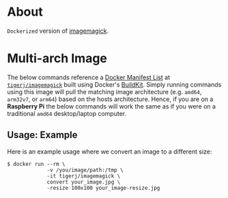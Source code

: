 # About
`Dockerized` version of [imagemagick](https://imagemagick.org/script/index.php).

# Multi-arch Image
The below commands reference a
[Docker Manifest List](https://docs.docker.com/engine/reference/commandline/manifest/)
at [`tigerj/imagemagick`](https://hub.docker.com/r/tigerj/imagemagick)
built using Docker's
[BuildKit](https://docs.docker.com/develop/develop-images/build_enhancements/).
Simply running commands using this image will pull the matching image
architecture (e.g. `amd64`, `arm32v7`, or `arm64`) based on the hosts
architecture. Hence, if you are on a **Raspberry Pi** the below commands will
work the same as if you were on a traditional `amd64` desktop/laptop computer.

## Usage: Example
Here is an example usage where we convert an image to a different
size:
```
$ docker run --rm \
             -v /you/image/path:/tmp \
             -it tigerj/imagemagick \
             convert your_image.jpg \
             -resize 100x100 your_image-resize.jpg
```
